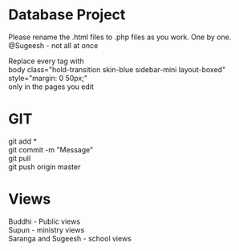 Database Project
================

Please rename the .html files to .php files as you work. One by one.  
@Sugeesh - not all at once  

Replace every <body> tag with  
body class="hold-transition skin-blue sidebar-mini layout-boxed" style="margin: 0 50px;"  
only in the pages you edit

GIT
===
    
git add *  
git commit -m "Message"  
git pull  
git push origin master  

Views
=====
Buddhi - Public views  
Supun - ministry views  
Saranga and Sugeesh - school views  